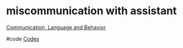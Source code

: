 # miscommunication with assistant

[Communication, Language and Behavior](output/themes/Communication,%20Language%20and%20Behavior.md)

#code [Codes](output/codes/Codes.md)
